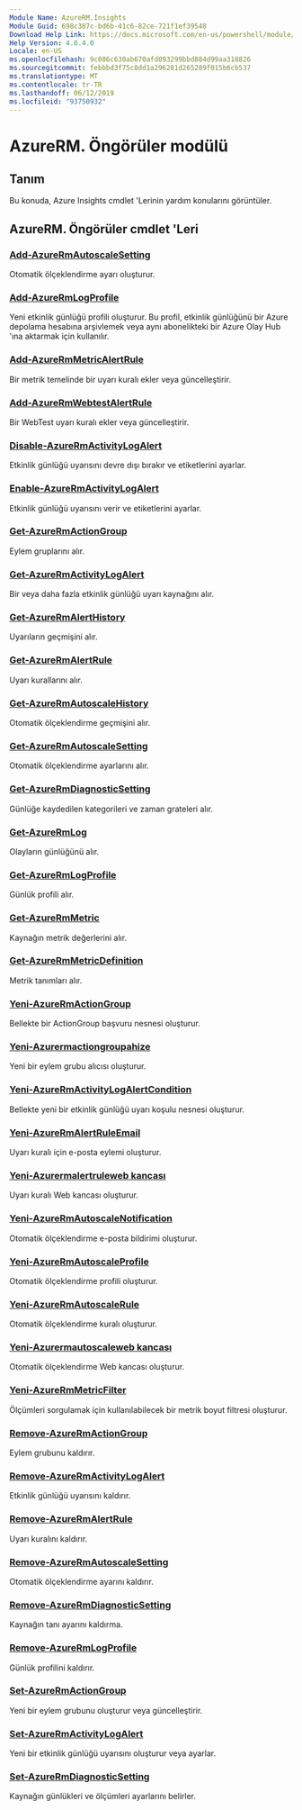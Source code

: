 ```yaml
---
Module Name: AzureRM.Insights
Module Guid: 698c387c-bd6b-41c6-82ce-721f1ef39548
Download Help Link: https://docs.microsoft.com/en-us/powershell/module/azurerm.insights
Help Version: 4.0.4.0
Locale: en-US
ms.openlocfilehash: 9c086c630ab670afd093299bbd884d99aa318826
ms.sourcegitcommit: febbbd3f75c8dd1a296281d265289f015b6cb537
ms.translationtype: MT
ms.contentlocale: tr-TR
ms.lasthandoff: 06/12/2019
ms.locfileid: "93750932"
---
```

# AzureRM. Öngörüler modülü
## Tanım
Bu konuda, Azure Insights cmdlet 'Lerinin yardım konularını görüntüler.

## AzureRM. Öngörüler cmdlet 'Leri
### [Add-AzureRmAutoscaleSetting](Add-AzureRmAutoscaleSetting.md)
Otomatik ölçeklendirme ayarı oluşturur.

### [Add-AzureRmLogProfile](Add-AzureRmLogProfile.md)
Yeni etkinlik günlüğü profili oluşturur. Bu profil, etkinlik günlüğünü bir Azure depolama hesabına arşivlemek veya aynı abonelikteki bir Azure Olay Hub 'ına aktarmak için kullanılır. 

### [Add-AzureRmMetricAlertRule](Add-AzureRmMetricAlertRule.md)
Bir metrik temelinde bir uyarı kuralı ekler veya güncelleştirir.

### [Add-AzureRmWebtestAlertRule](Add-AzureRmWebtestAlertRule.md)
Bir WebTest uyarı kuralı ekler veya güncelleştirir.

### [Disable-AzureRmActivityLogAlert](Disable-AzureRmActivityLogAlert.md)
Etkinlik günlüğü uyarısını devre dışı bırakır ve etiketlerini ayarlar.

### [Enable-AzureRmActivityLogAlert](Enable-AzureRmActivityLogAlert.md)
Etkinlik günlüğü uyarısını verir ve etiketlerini ayarlar.

### [Get-AzureRmActionGroup](Get-AzureRmActionGroup.md)
Eylem gruplarını alır.

### [Get-AzureRmActivityLogAlert](Get-AzureRmActivityLogAlert.md)
Bir veya daha fazla etkinlik günlüğü uyarı kaynağını alır.

### [Get-AzureRmAlertHistory](Get-AzureRmAlertHistory.md)
Uyarıların geçmişini alır.

### [Get-AzureRmAlertRule](Get-AzureRmAlertRule.md)
Uyarı kurallarını alır.

### [Get-AzureRmAutoscaleHistory](Get-AzureRmAutoscaleHistory.md)
Otomatik ölçeklendirme geçmişini alır.

### [Get-AzureRmAutoscaleSetting](Get-AzureRmAutoscaleSetting.md)
Otomatik ölçeklendirme ayarlarını alır.

### [Get-AzureRmDiagnosticSetting](Get-AzureRmDiagnosticSetting.md)
Günlüğe kaydedilen kategorileri ve zaman grateleri alır.

### [Get-AzureRmLog](Get-AzureRmLog.md)
Olayların günlüğünü alır.

### [Get-AzureRmLogProfile](Get-AzureRmLogProfile.md)
Günlük profili alır.

### [Get-AzureRmMetric](Get-AzureRmMetric.md)
Kaynağın metrik değerlerini alır.

### [Get-AzureRmMetricDefinition](Get-AzureRmMetricDefinition.md)
Metrik tanımları alır.

### [Yeni-AzureRmActionGroup](New-AzureRmActionGroup.md)
Bellekte bir ActionGroup başvuru nesnesi oluşturur.

### [Yeni-Azurermactiongroupahize](New-AzureRmActionGroupReceiver.md)
Yeni bir eylem grubu alıcısı oluşturur.

### [Yeni-AzureRmActivityLogAlertCondition](New-AzureRmActivityLogAlertCondition.md)
Bellekte yeni bir etkinlik günlüğü uyarı koşulu nesnesi oluşturur.

### [Yeni-AzureRmAlertRuleEmail](New-AzureRmAlertRuleEmail.md)
Uyarı kuralı için e-posta eylemi oluşturur.

### [Yeni-Azurermalertruleweb kancası](New-AzureRmAlertRuleWebhook.md)
Uyarı kuralı Web kancası oluşturur.

### [Yeni-AzureRmAutoscaleNotification](New-AzureRmAutoscaleNotification.md)
Otomatik ölçeklendirme e-posta bildirimi oluşturur.

### [Yeni-AzureRmAutoscaleProfile](New-AzureRmAutoscaleProfile.md)
Otomatik ölçeklendirme profili oluşturur.

### [Yeni-AzureRmAutoscaleRule](New-AzureRmAutoscaleRule.md)
Otomatik ölçeklendirme kuralı oluşturur.

### [Yeni-Azurermautoscaleweb kancası](New-AzureRmAutoscaleWebhook.md)
Otomatik ölçeklendirme Web kancası oluşturur.

### [Yeni-AzureRmMetricFilter](New-AzureRmMetricFilter.md)
Ölçümleri sorgulamak için kullanılabilecek bir metrik boyut filtresi oluşturur.

### [Remove-AzureRmActionGroup](Remove-AzureRmActionGroup.md)
Eylem grubunu kaldırır.

### [Remove-AzureRmActivityLogAlert](Remove-AzureRmActivityLogAlert.md)
Etkinlik günlüğü uyarısını kaldırır.

### [Remove-AzureRmAlertRule](Remove-AzureRmAlertRule.md)
Uyarı kuralını kaldırır.

### [Remove-AzureRmAutoscaleSetting](Remove-AzureRmAutoscaleSetting.md)
Otomatik ölçeklendirme ayarını kaldırır.

### [Remove-AzureRmDiagnosticSetting](Remove-AzureRmDiagnosticSetting.md)
Kaynağın tanı ayarını kaldırma.

### [Remove-AzureRmLogProfile](Remove-AzureRmLogProfile.md)
Günlük profilini kaldırır.

### [Set-AzureRmActionGroup](Set-AzureRmActionGroup.md)
Yeni bir eylem grubunu oluşturur veya güncelleştirir.

### [Set-AzureRmActivityLogAlert](Set-AzureRmActivityLogAlert.md)
Yeni bir etkinlik günlüğü uyarısını oluşturur veya ayarlar.

### [Set-AzureRmDiagnosticSetting](Set-AzureRmDiagnosticSetting.md)
Kaynağın günlükleri ve ölçümleri ayarlarını belirler.

